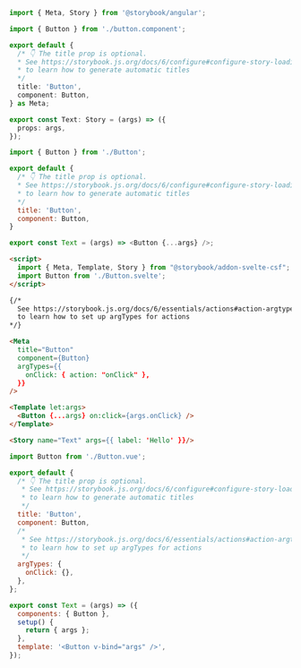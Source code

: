 ```ts filename="Button.stories.ts" renderer="angular" language="ts"
import { Meta, Story } from '@storybook/angular';

import { Button } from './button.component';

export default {
  /* 👇 The title prop is optional.
  * See https://storybook.js.org/docs/6/configure#configure-story-loading
  * to learn how to generate automatic titles
  */
  title: 'Button',
  component: Button,
} as Meta;

export const Text: Story = (args) => ({
  props: args,
});
```
```js filename="Button.stories.js|jsx|ts|tsx" renderer="react" language="js"
import { Button } from './Button';

export default {
  /* 👇 The title prop is optional.
  * See https://storybook.js.org/docs/6/configure#configure-story-loading
  * to learn how to generate automatic titles
  */
  title: 'Button',
  component: Button,
}

export const Text = (args) => <Button {...args} />;
```
```html filename="Button.stories.svelte" renderer="svelte" language="ts" tabTitle="native-format"
<script>
  import { Meta, Template, Story } from "@storybook/addon-svelte-csf";
  import Button from './Button.svelte';
</script>

{/* 
  See https://storybook.js.org/docs/6/essentials/actions#action-argtype-annotation
  to learn how to set up argTypes for actions
*/} 

<Meta
  title="Button"
  component={Button}
  argTypes={{
    onClick: { action: "onClick" },
  }}
/>

<Template let:args>
  <Button {...args} on:click={args.onClick} />
</Template>

<Story name="Text" args={{ label: 'Hello' }}/>
```
```js filename="Button.stories.js" renderer="vue" language="js"
import Button from './Button.vue';

export default {
  /* 👇 The title prop is optional.
   * See https://storybook.js.org/docs/6/configure#configure-story-loading
   * to learn how to generate automatic titles
   */
  title: 'Button',
  component: Button,
  /*
   * See https://storybook.js.org/docs/6/essentials/actions#action-argtype-annotation
   * to learn how to set up argTypes for actions
   */
  argTypes: {
    onClick: {},
  },
};

export const Text = (args) => ({
  components: { Button },
  setup() {
    return { args };
  },
  template: '<Button v-bind="args" />',
});
```
